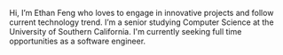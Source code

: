 
Hi, I’m Ethan Feng who loves to engage in innovative projects and follow current technology trend. 
I’m a senior studying Computer Science at the University of Southern California. I'm currently seeking full time opportunities as a software engineer. 



